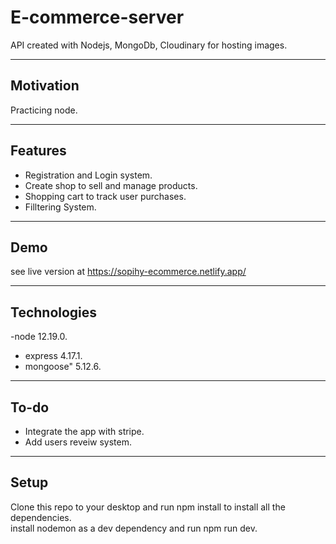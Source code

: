 # E-commerce-server
API created with Nodejs, MongoDb, Cloudinary for hosting images.

---

## Motivation

Practicing node.

---

## Features

- Registration and Login system.
- Create shop to sell and manage products.
- Shopping cart to track user purchases.
- Filltering System.


---

## Demo

see live version at https://sopihy-ecommerce.netlify.app/

---

## Technologies
 -node 12.19.0.
 - express 4.17.1.
 - mongoose" 5.12.6.
 

---

## To-do

- Integrate the app with stripe. 
- Add users reveiw system.

---

## Setup

Clone this repo to your desktop and run npm install to install all the dependencies.<br />
install nodemon as a dev dependency and run npm run dev.

